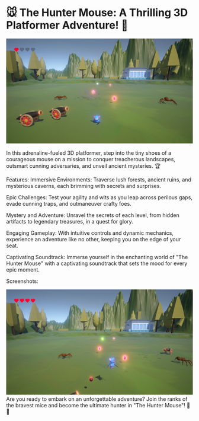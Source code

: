 # 🐭 The Hunter Mouse: A Thrilling 3D Platformer Adventure! 🌟
<div align="center">
  <img src="https://github.com/Aydhiny/unity-hunter-mouse/blob/main/screenshots/screenshot-2024-03-22-16-37-58.png" alt="The Hunter Mouse Screenshot">
</div>

In this adrenaline-fueled 3D platformer, step into the tiny shoes of a courageous mouse on a mission to conquer treacherous landscapes, outsmart cunning adversaries, and unveil ancient mysteries. 🏆

Features:
Immersive Environments: Traverse lush forests, ancient ruins, and mysterious caverns, each brimming with secrets and surprises.

Epic Challenges: Test your agility and wits as you leap across perilous gaps, evade cunning traps, and outmaneuver crafty foes.

Mystery and Adventure: Unravel the secrets of each level, from hidden artifacts to legendary treasures, in a quest for glory.

Engaging Gameplay: With intuitive controls and dynamic mechanics, experience an adventure like no other, keeping you on the edge of your seat.

Captivating Soundtrack: Immerse yourself in the enchanting world of "The Hunter Mouse" with a captivating soundtrack that sets the mood for every epic moment.

Screenshots:
<div align="center">
  <img src="https://github.com/Aydhiny/unity-hunter-mouse/blob/main/screenshots/screenshot-2024-03-22-16-37-44.png" alt="The Hunter Mouse">
</div>
Are you ready to embark on an unforgettable adventure? Join the ranks of the bravest mice and become the ultimate hunter in "The Hunter Mouse"! 🧀✨
